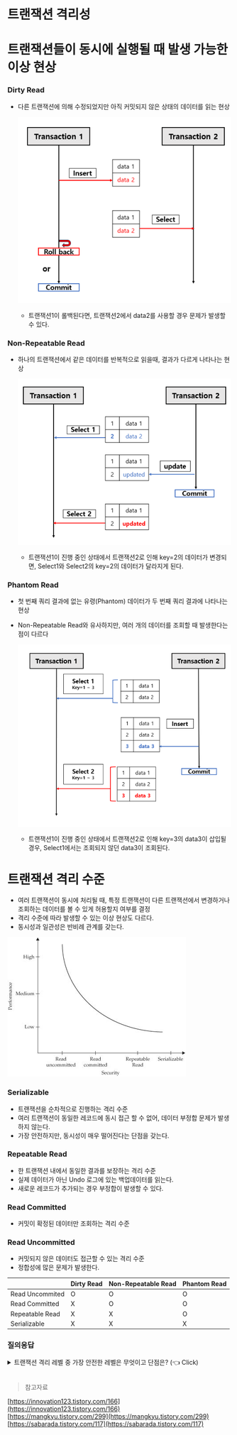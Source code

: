 # 트랜잭션 격리성

# 트랜잭션들이 동시에 실행될 때 발생 가능한 이상 현상

### Dirty Read

- 다른 트랜잭션에 의해 수정되었지만 아직 커밋되지 않은 상태의 데이터를 읽는 현상
    
    ![image.png](/img/Isolation/0.png)
    
    - 트랜잭션1이 롤백된다면, 트랜잭션2에서 data2를 사용할 경우 문제가 발생할 수 있다.

### Non-Repeatable Read

- 하나의 트랜잭션에서 같은 데이터를 반복적으로 읽을때, 결과가 다르게 나타나는 현상
    
    ![image.png](/img/Isolation/1.png)
    
    - 트랜잭션1이 진행 중인 상태에서 트랜잭션2로 인해 key=2의 데이터가 변경되면, Select1와 Select2의 key=2의 데이터가 달라지게 된다.

### Phantom Read

- 첫 번째 쿼리 결과에 없는 유령(Phantom) 데이터가 두 번째 쿼리 결과에 나타나는 현상
- Non-Repeatable Read와 유사하지만, 여러 개의 데이터를 조회할 때 발생한다는 점이 다르다
    
    ![image.png](/img/Isolation/2.png)
    
    - 트랜잭션1이 진행 중인 상태에서 트랜잭션2로 인해 key=3의 data3이 삽입될 경우, Select1에서는 조회되지 않던 data3이 조회된다.

# 트랜잭션 격리 수준

- 여러 트랜잭션이 동시에 처리될 때, 특정 트랜잭션이 다른 트랜잭션에서 변경하거나 조회하는 데이터를 볼 수 있게 허용할지 여부를 결정
- 격리 수준에 따라 발생할 수 있는 이상 현상도 다르다.
- 동시성과 일관성은 반비례 관계를 갖는다.

![image.png](/img/Isolation/3.png)

### Serializable

- 트랜잭션을 순차적으로 진행하는 격리 수준
- 여러 트랜잭션이 동일한 레코드에 동시 접근 할 수 없어, 데이터 부정합 문제가 발생하지 않는다.
- 가장 안전하지만, 동시성이 매우 떨어진다는 단점을 갖는다.

### Repeatable Read

- 한 트랜잭션 내에서 동일한 결과를 보장하는 격리 수준
- 실제 데이터가 아닌 Undo 로그에 있는 백업데이터를 읽는다.
- 새로운 레코드가 추가되는 경우 부정합이 발생할 수 있다.

### Read Committed

- 커밋이 확정된 데이터만 조회하는 격리 수준

### Read Uncommitted

- 커밋되지 않은 데이터도 접근할 수 있는 격리 수준
- 정합성에 많은 문제가 발생한다.

|  | Dirty Read | Non-Repeatable Read | Phantom Read |
| --- | --- | --- | --- |
| Read Uncommited | O | O | O |
| Read Committed | X | O | O |
| Repeatable Read | X | X | O |
| Serializable | X | X | X |

### 질의응답

<details>
   <summary> 트랜잭션 격리 레벨 중 가장 안전한 레벨은 무엇이고 단점은? (👈 Click)</summary>
Serializable이며, 동시성이 매우 떨어진다는 단점으로 DBMS에서 거의 사용하지 않는다.

</details>
<br>

> 참고자료
> 

[https://innovation123.tistory.com/166](https://innovation123.tistory.com/166)
<br>
[https://mangkyu.tistory.com/299](https://mangkyu.tistory.com/299)
<br>
[https://sabarada.tistory.com/117](https://sabarada.tistory.com/117)